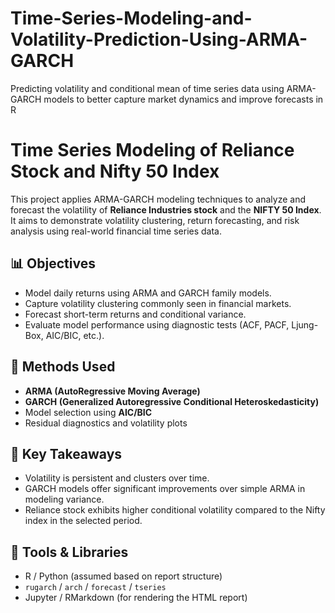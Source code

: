 # Time-Series-Modeling-and-Volatility-Prediction-Using-ARMA-GARCH
Predicting volatility and conditional mean of time series data using ARMA-GARCH models to better capture market dynamics and improve forecasts in R


# Time Series Modeling of Reliance Stock and Nifty 50 Index

This project applies ARMA-GARCH modeling techniques to analyze and forecast the volatility of **Reliance Industries stock** and the **NIFTY 50 Index**. It aims to demonstrate volatility clustering, return forecasting, and risk analysis using real-world financial time series data.

## 📊 Objectives

- Model daily returns using ARMA and GARCH family models.
- Capture volatility clustering commonly seen in financial markets.
- Forecast short-term returns and conditional variance.
- Evaluate model performance using diagnostic tests (ACF, PACF, Ljung-Box, AIC/BIC, etc.).

## 🧠 Methods Used

- **ARMA (AutoRegressive Moving Average)**
- **GARCH (Generalized Autoregressive Conditional Heteroskedasticity)**
- Model selection using **AIC/BIC**
- Residual diagnostics and volatility plots

## 📌 Key Takeaways

- Volatility is persistent and clusters over time.
- GARCH models offer significant improvements over simple ARMA in modeling variance.
- Reliance stock exhibits higher conditional volatility compared to the Nifty index in the selected period.

## 🔧 Tools & Libraries

- R / Python (assumed based on report structure)
- `rugarch` / `arch` / `forecast` / `tseries`
- Jupyter / RMarkdown (for rendering the HTML report)


